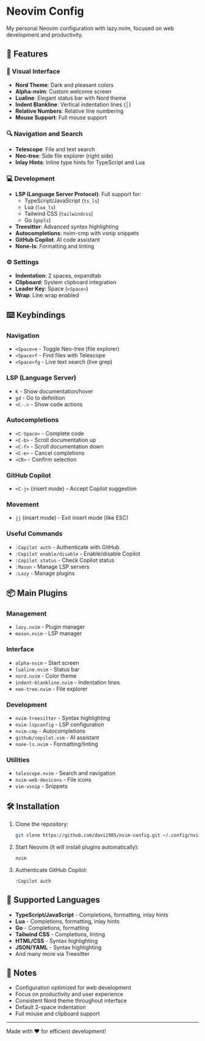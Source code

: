 # Neovim Config

My personal Neovim configuration with lazy.nvim, focused on web development and productivity.

## 🚀 Features

### 🎨 Visual Interface

- **Nord Theme**: Dark and pleasant colors
- **Alpha-nvim**: Custom welcome screen
- **Lualine**: Elegant status bar with Nord theme
- **Indent Blankline**: Vertical indentation lines (│)
- **Relative Numbers**: Relative line numbering
- **Mouse Support**: Full mouse support

### 🔍 Navigation and Search

- **Telescope**: File and text search
- **Neo-tree**: Side file explorer (right side)
- **Inlay Hints**: Inline type hints for TypeScript and Lua

### 💻 Development

- **LSP (Language Server Protocol)**: Full support for:
  - TypeScript/JavaScript (`ts_ls`)
  - Lua (`lua_ls`)
  - Tailwind CSS (`tailwindcss`)
  - Go (`gopls`)
- **Treesitter**: Advanced syntax highlighting
- **Autocompletions**: nvim-cmp with vsnip snippets
- **GitHub Copilot**: AI code assistant
- **None-ls**: Formatting and linting

### ⚙️ Settings

- **Indentation**: 2 spaces, expandtab
- **Clipboard**: System clipboard integration
- **Leader Key**: Space (`<Space>`)
- **Wrap**: Line wrap enabled

## ⌨️ Keybindings

### Navigation

- `<Space>e` - Toggle Neo-tree (file explorer)
- `<Space>f` - Find files with Telescope
- `<Space>fg` - Live text search (live grep)

### LSP (Language Server)

- `K` - Show documentation/hover
- `gd` - Go to definition
- `<C-.>` - Show code actions

### Autocompletions

- `<C-Space>` - Complete code
- `<C-b>` - Scroll documentation up
- `<C-f>` - Scroll documentation down
- `<C-e>` - Cancel completions
- `<CR>` - Confirm selection

### GitHub Copilot

- `<C-j>` (insert mode) - Accept Copilot suggestion

### Movement

- `jj` (insert mode) - Exit insert mode (like ESC)

### Useful Commands

- `:Copilot auth` - Authenticate with GitHub
- `:Copilot enable/disable` - Enable/disable Copilot
- `:Copilot status` - Check Copilot status
- `:Mason` - Manage LSP servers
- `:Lazy` - Manage plugins

## 📦 Main Plugins

### Management

- `lazy.nvim` - Plugin manager
- `mason.nvim` - LSP manager

### Interface

- `alpha-nvim` - Start screen
- `lualine.nvim` - Status bar
- `nord.nvim` - Color theme
- `indent-blankline.nvim` - Indentation lines
- `neo-tree.nvim` - File explorer

### Development

- `nvim-treesitter` - Syntax highlighting
- `nvim-lspconfig` - LSP configuration
- `nvim-cmp` - Autocompletions
- `github/copilot.vim` - AI assistant
- `none-ls.nvim` - Formatting/linting

### Utilities

- `telescope.nvim` - Search and navigation
- `nvim-web-devicons` - File icons
- `vim-vsnip` - Snippets

## 🛠️ Installation

1. Clone the repository:

   ```bash
   git clone https://github.com/davi1985/nvim-config.git ~/.config/nvim
   ```

2. Start Neovim (it will install plugins automatically):

   ```bash
   nvim
   ```

3. Authenticate GitHub Copilot:
   ```vim
   :Copilot auth
   ```

## 🎯 Supported Languages

- **TypeScript/JavaScript** - Completions, formatting, inlay hints
- **Lua** - Completions, formatting, inlay hints
- **Go** - Completions, formatting
- **Tailwind CSS** - Completions, linting
- **HTML/CSS** - Syntax highlighting
- **JSON/YAML** - Syntax highlighting
- And many more via Treesitter

## 📝 Notes

- Configuration optimized for web development
- Focus on productivity and user experience
- Consistent Nord theme throughout interface
- Default 2-space indentation
- Full mouse and clipboard support

---

Made with ❤️ for efficient development!

